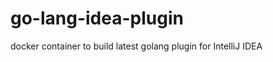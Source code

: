 go-lang-idea-plugin
===================

docker container to build latest golang plugin for IntelliJ IDEA
